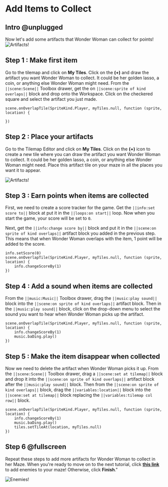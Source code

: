 # Add Items to Collect

## Intro @unplugged

Now let's add some artifacts that Wonder Woman can collect for points!
![Artifacts!](/static/recipes/wonder-woman-1984/artifact-preview.png)

## Step 1 : Make first item

Go to the tilemap and click on **My Tiles**. Click on the **(+)** and draw the artifact you want Wonder Woman to collect.
It could be her golden lasso, a coin, or anything else Wonder Woman might need.
From the ``||scene:Scene||`` Toolbox drawer, get the on ``||scene:sprite of kind overlaps||`` block and drop onto the Workspace. Click on the checkered square and select the artifact you just made.

```blocks
scene.onOverlapTile(SpriteKind.Player, myTiles.null, function (sprite, location) {
	
})
```

## Step 2 : Place your artifacts

Go to the Tilemap Editor and click on **My Tiles**. Click on the **(+)** icon to create a new tile where you can draw the artifact you want Wonder Woman to collect. It could be her golden lasso, a coin, or anything else Wonder Woman might need. Place this artifact tile on your maze in all the places you want it to appear.

![Artifacts!](/static/recipes/wonder-woman-1984/artifact-preview.png)

## Step 3 : Earn points when items are collected

First, we need to create a score tracker for the game. 
Get the ``||info:set score to||`` block at put it in the ``||loops:on start||`` loop. 
Now when you start the game, your score will be set to `0`.

Next, get the ``||info:change score by||`` block and put it in the ``||scene:on sprite of kind overlaps||`` artifact block you added in the previous step.
This means that when Wonder Woman overlaps with the item, 1 point will be added to the score.

```blocks
info.setScore(0)
scene.onOverlapTile(SpriteKind.Player, myTiles.null, function (sprite, location) {
    info.changeScoreBy(1)
})
```

## Step 4 : Add a sound when items are collected

From the ``||music:Music||`` Toolbox drawer, drag the ``||music:play sound||`` block into the ``||scene:on sprite of kind overlaps||`` artifact block. Then in the ``||music:play sound||`` block, click on the drop-down menu to select the sound you want to hear when Wonder Woman picks up the artifact.

```blocks
scene.onOverlapTile(SpriteKind.Player, myTiles.null, function (sprite, location) {
    info.changeScoreBy(1)
    music.baDing.play()
})
```
 
## Step 5 : Make the item disappear when collected

Now we need to delete the artifact when Wonder Woman picks it up. From the ``||scene:Scene||`` Toolbox drawer, drag a ``||scene:set at tilemap||`` block and drop it into the ``||scene:on sprite of kind overlaps||`` artifact block after the ``||music:play sound||`` block. Then from the ``||scene:on sprite of kind overlaps||`` block, drag the ``||variables:location||`` block into the ``||scene:set at tilemap||`` block replacing the ``||variables:tilemap col row||`` block.

```blocks
scene.onOverlapTile(SpriteKind.Player, myTiles.null, function (sprite, location) {
    info.changeScoreBy(1)
    music.baDing.play()
    tiles.setTileAt(location, myTiles.null)
})
```

## Step 6 @fullscreen

Repeat these steps to add more artifacts for Wonder Woman to collect in her Maze. When you're ready to move on to the next tutorial, click [**this link**](#recipe:/recipes/wonder-woman-1984/enemies) to add enemies to your maze! Otherwise, click **Finish**."
 
![Enemies!](/static/recipes/wonder-woman-1984/enemies-preview.png)
